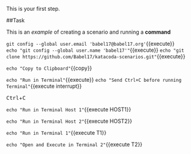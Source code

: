 This is your first step.

##Task

This is an _example_ of creating a scenario and running a **command**

`git config --global user.email 'babel17@babel17.org'`{{execute}}  
`echo "git config --global user.name 'babel17'"`{{execute}}
`echo "git clone https://github.com/Babel17/katacoda-scenarios.git"`{{execute}}

`echo "Copy to Clipboard"`{{copy}}

`echo "Run in Terminal"`{{execute}}
`echo "Send Ctrl+C before running Terminal"`{{execute interrupt}}

<kbd>Ctrl</kbd>+<kbd>C</kbd>

`echo "Run in Terminal Host 1"`{{execute HOST1}} 

`echo "Run in Terminal Host 2"`{{execute HOST2}}

`echo "Run in Terminal 1"`{{execute T1}} 

`echo "Open and Execute in Terminal 2"`{{execute T2}}
